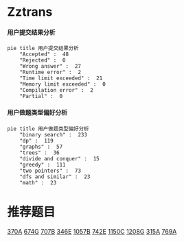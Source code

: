 # Zztrans

<!-- tabs:start -->



#### **用户提交结果分析**

```mermaid
pie title 用户提交结果分析
    "Accepted" :  48
    "Rejected" :  0
    "Wrong answer" :  27
    "Runtime error" :  2
    "Time limit exceeded" :  21
    "Memory limit exceeded" :  0
    "Compilation error" :  2
    "Partial" :  0
```

#### **用户做题类型偏好分析**

```mermaid
pie title 用户做题类型偏好分析
    "binary search" :  233
    "dp" :  119
    "graphs" :  57
    "trees" :  36
    "divide and conquer" :  15
    "greedy" :  111
    "two pointers" :  73
    "dfs and similar" :  23
    "math" :  23
```



<!-- tabs:end -->
# 推荐题目
[370A](https://codeforces.com/contest/370/problem/A)
[674G](https://codeforces.com/contest/674/problem/G)
[707B](https://codeforces.com/contest/707/problem/B)
[346E](https://codeforces.com/contest/346/problem/E)
[1057B](https://codeforces.com/contest/1057/problem/B)
[742E](https://codeforces.com/contest/742/problem/E)
[1150C](https://codeforces.com/contest/1150/problem/C)
[1208G](https://codeforces.com/contest/1208/problem/G)
[315A](https://codeforces.com/contest/315/problem/A)
[769A](https://codeforces.com/contest/769/problem/A)
